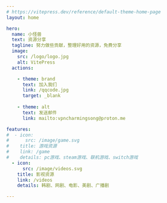 ```yaml
---
# https://vitepress.dev/reference/default-theme-home-page
layout: home

hero:
  name: 小怪兽
  text: 资源分享
  tagline: 努力做些贡献，整理好用的资源，免费分享
  image:
    src: /logo/logo.jpg
    alt: VitePress
  actions:

    - theme: brand
      text: 加入我们
      link: /qqcode.jpg
      target: _blank
      
    - theme: alt
      text: 发送邮件
      link: mailto:vpncharmingsong@proton.me

features:
#  - icon:
#      src: /image/game.svg
#    title: 游戏资源
#    link: /game
#    details: pc游戏、steam游戏、联机游戏、switch游戏
  - icon:
      src: /image/videos.svg
    title: 影视资源
    link: /videos
    details: 韩剧、网剧、电影、美剧、广播剧

---
```


